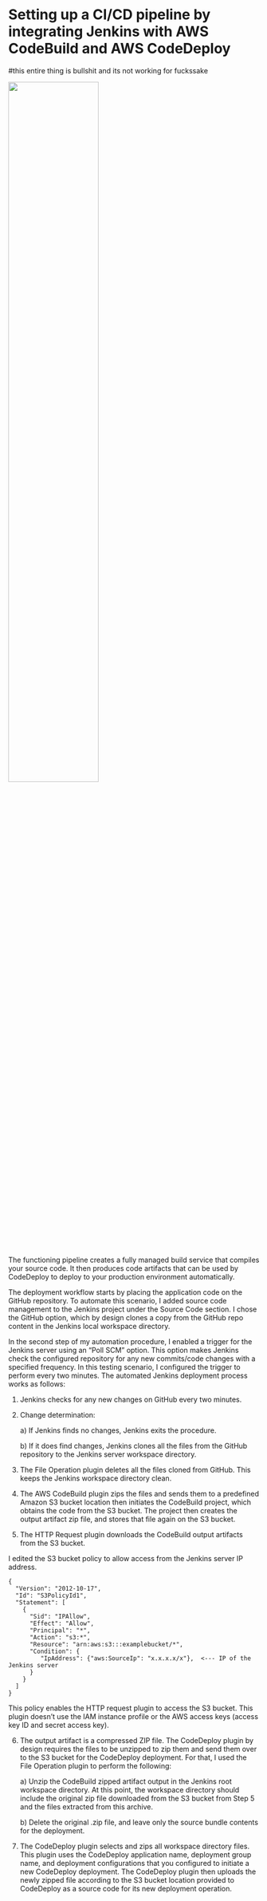 # Setting up a CI/CD pipeline by integrating Jenkins with AWS CodeBuild and AWS CodeDeploy
#this entire thing is bullshit and its not working for fuckssake

<!-- ![Infrastructure](https://d2908q01vomqb2.cloudfront.net/7719a1c782a1ba91c031a682a0a2f8658209adbf/2019/10/20/Diagram2.png) -->
<img src="https://d2908q01vomqb2.cloudfront.net/7719a1c782a1ba91c031a682a0a2f8658209adbf/2019/10/20/Diagram2.png" width=60% height=60%>

The functioning pipeline creates a fully managed build service that compiles your source code. It then produces code artifacts that can be used by CodeDeploy to deploy to your production environment automatically.

The deployment workflow starts by placing the application code on the GitHub repository. To automate this scenario, I added source code management to the Jenkins project under the Source Code section. I chose the GitHub option, which by design clones a copy from the GitHub repo content in the Jenkins local workspace directory.

In the second step of my automation procedure, I enabled a trigger for the Jenkins server using an “Poll SCM” option. This option makes Jenkins check the configured repository for any new commits/code changes with a specified frequency. In this testing scenario, I configured the trigger to perform every two minutes. The automated Jenkins deployment process works as follows:

1. Jenkins checks for any new changes on GitHub every two minutes.
2. Change determination:

      a) If Jenkins finds no changes, Jenkins exits the procedure.
                  
      b) If it does find changes, Jenkins clones all the files from the GitHub repository to the Jenkins server workspace directory.
3. The File Operation plugin deletes all the files cloned from GitHub. This keeps the Jenkins workspace directory clean.
4. The AWS CodeBuild plugin zips the files and sends them to a predefined Amazon S3 bucket location then initiates the CodeBuild project, which obtains the code from the S3 bucket. The project then creates the output artifact zip file, and stores that file again on the S3 bucket.
5. The HTTP Request plugin downloads the CodeBuild output artifacts from the S3 bucket.



I edited the S3 bucket policy to allow access from the Jenkins server IP address.

```
{
  "Version": "2012-10-17",
  "Id": "S3PolicyId1",
  "Statement": [
    {
      "Sid": "IPAllow",
      "Effect": "Allow",
      "Principal": "*",
      "Action": "s3:*",
      "Resource": "arn:aws:s3:::examplebucket/*",
      "Condition": {
         "IpAddress": {"aws:SourceIp": "x.x.x.x/x"},  <--- IP of the Jenkins server
      } 
    } 
  ]
}
```

This policy enables the HTTP request plugin to access the S3 bucket. This plugin doesn’t use the IAM instance profile or the AWS access keys (access key ID and secret access key).

6. The output artifact is a compressed ZIP file. The CodeDeploy plugin by design requires the files to be unzipped to zip them and send them over to the S3 bucket for the CodeDeploy deployment. For that, I used the File Operation plugin to perform the following:
   
   a) Unzip the CodeBuild zipped artifact output in the Jenkins root workspace directory. At this point, the workspace directory should include the original zip file         downloaded from the S3 bucket from Step 5 and the files extracted from this archive.


    b) Delete the original .zip file, and leave only the source bundle contents for the deployment.


7. The CodeDeploy plugin selects and zips all workspace directory files. This plugin uses the CodeDeploy application name, deployment group name, and deployment configurations that you configured to initiate a new CodeDeploy deployment. The CodeDeploy plugin then uploads the newly zipped file according to the S3 bucket location provided to CodeDeploy as a source code for its new deployment operation.
